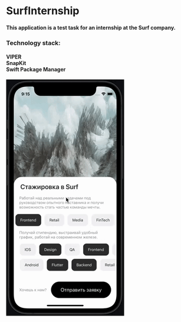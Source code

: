 # SurfInternship
<h4>
This application is a test task for an internship at the Surf company.
</h4>
<h3>
Technology stack:
</h3>
<h4>
VIPER<br>SnapKit<br>Swift Package Manager<br>
</h4>

![](https://github.com/Aleksandr9090/SurfInternship/blob/main/SurfGIF.gif)

